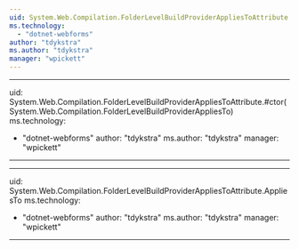 ```yaml
---
uid: System.Web.Compilation.FolderLevelBuildProviderAppliesToAttribute
ms.technology: 
  - "dotnet-webforms"
author: "tdykstra"
ms.author: "tdykstra"
manager: "wpickett"
---
```


---
uid: System.Web.Compilation.FolderLevelBuildProviderAppliesToAttribute.#ctor(System.Web.Compilation.FolderLevelBuildProviderAppliesTo)
ms.technology: 
  - "dotnet-webforms"
author: "tdykstra"
ms.author: "tdykstra"
manager: "wpickett"
---

---
uid: System.Web.Compilation.FolderLevelBuildProviderAppliesToAttribute.AppliesTo
ms.technology: 
  - "dotnet-webforms"
author: "tdykstra"
ms.author: "tdykstra"
manager: "wpickett"
---
